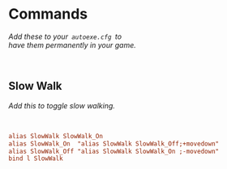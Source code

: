
# Commands

*Add these to your  `autoexe.cfg`  to* <br>
*have them permanently in your game.*

<br>

## Slow Walk

*Add this to toggle slow walking.*

<br>

```cfg
alias SlowWalk SlowWalk_On
alias SlowWalk_On  "alias SlowWalk SlowWalk_Off;+movedown"
alias SlowWalk_Off "alias SlowWalk SlowWalk_On ;-movedown"
bind l SlowWalk
```

<br>
